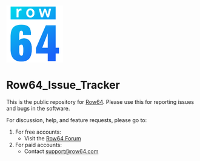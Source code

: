 <img src="assets/R64_Logo_570x570.png" width="150">

# Row64_Issue_Tracker

This is the public repository for [Row64](https://row64.com/). Please use this for reporting issues and bugs in the software.

For discussion, help, and feature requests, please go to:

1) For free accounts:
    - Visit the [Row64 Forum](https://forum.row64.com/)
2) For paid accounts:
    - Contact support@row64.com